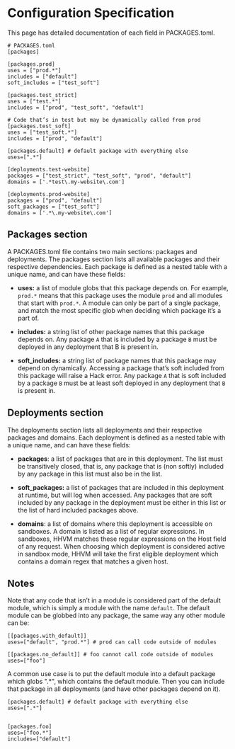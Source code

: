 # Configuration Specification

This page has detailed documentation of each field in PACKAGES.toml.

```
# PACKAGES.toml
[packages]

[packages.prod]
uses = ["prod.*"]
includes = ["default"]
soft_includes = ["test_soft"]

[packages.test_strict]
uses = ["test.*"]
includes = ["prod", "test_soft", "default"]

# Code that’s in test but may be dynamically called from prod
[packages.test_soft]
uses = ["test_soft.*"]
includes = ["prod", "default"]

[packages.default] # default package with everything else
uses=[".*"]

[deployments.test-website]
packages = ["test_strict", "test_soft", "prod", "default"]
domains = ['.*test\.my-website\.com']

[deployments.prod-website]
packages = ["prod", "default"]
soft_packages = ["test_soft"]
domains = ['.*\.my-website\.com']
```

## Packages section

A PACKAGES.toml file contains two main sections: packages and deployments.
The packages section lists all available packages and their respective dependencies. Each package is defined as a nested table with a unique name, and can have these fields:

- **uses:** a list of module globs that this package depends on. For example, `prod.*` means that this package uses the module `prod` and all modules that start with `prod.*`. A module can only be part of a single package, and match the most specific glob when deciding which package it’s a part of.

- **includes:** a string list of other package names that this package depends on. Any package `A` that is included by a package `B` must be deployed in any deployment that B is present in.

- **soft_includes:** a string list of package names that this package may depend on dynamically. Accessing a package that’s soft included from this package will raise a Hack error. Any package `A` that is soft included by a package `B` must be at least soft deployed in any deployment that `B` is present in.

## Deployments section

The deployments section lists all deployments and their respective packages and domains. Each deployment is defined as a nested table with a unique name, and can have these fields:

- **packages**: a list of packages that are in this deployment. The list must be transitively closed, that is, any package that is (non softly) included by any package in this list must also be in the list.

- **soft_packages:** a list of packages that are included in this deployment at runtime, but will log when accessed. Any packages that are soft included by any package in the deployment must be either in this list or the list of hard included packages above.

- **domains**: a list of domains where this deployment is accessible on sandboxes. A domain is listed as a list of regular expressions. In sandboxes, HHVM matches these regular expressions on the Host field of any request. When choosing which deployment is considered active in sandbox mode, HHVM will take the first eligible deployment which contains a domain regex that matches a given host.

## Notes

Note that any code that isn’t in a module is considered part of the default module, which is simply a module with the name `default`. The default module can be globbed into any package, the same way any other module can be:

```
[[packages.with_default]]
uses=["default", "prod.*"] # prod can call code outside of modules

[[packages.no_default]] # foo cannot call code outside of modules
uses=["foo"]
```


A common use case is to put the default module into a default package which globs ".*", which contains the default module. Then you can include that package in all deployments (and have other packages depend on it).

```
[packages.default] # default package with everything else
uses=[".*"]


[packages.foo]
uses=["foo.*"]
includes=["default"]
```
